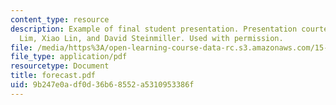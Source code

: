 ```yaml
---
content_type: resource
description: Example of final student presentation. Presentation courtesy of Chris
  Lim, Xiao Lin, and David Steinmiller. Used with permission.
file: /media/https%3A/open-learning-course-data-rc.s3.amazonaws.com/15-875-applications-of-system-dynamics-spring-2004/9b247e0adf0d36b68552a5310953386f_forecast.pdf
file_type: application/pdf
resourcetype: Document
title: forecast.pdf
uid: 9b247e0a-df0d-36b6-8552-a5310953386f
---
```

